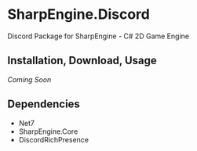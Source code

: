 # SharpEngine.Discord

Discord Package for SharpEngine - C# 2D Game Engine

## Installation, Download, Usage

*Coming Soon*

## Dependencies

- Net7
- SharpEngine.Core
- DiscordRichPresence
